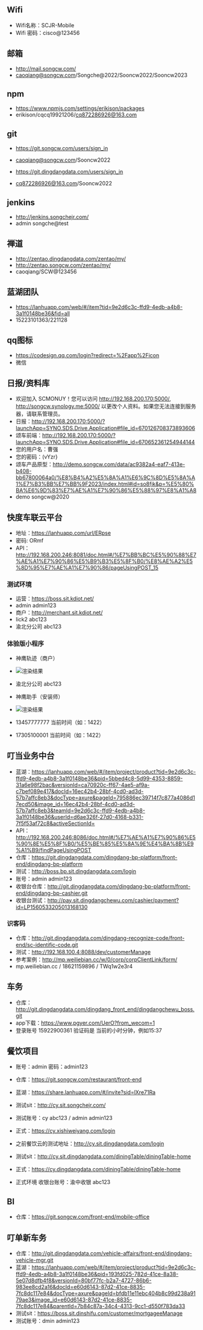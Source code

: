 ## Wifi
- Wifi名称：SCJR-Mobile
- Wifi 密码：cisco@123456

## 邮箱
- http://mail.songcw.com/
- caoqiang@songcw.com/Songche@2022/Sooncw2022/Sooncw2023

## npm
- https://www.npmjs.com/settings/erikison/packages
- erikison/cqcq19921206/cq872286926@163.com

## git
- https://git.songcw.com/users/sign_in
- caoqiang@songcw.com/Sooncw2022

- https://git.dingdangdata.com/users/sign_in
- cq872286926@163.com/Sooncw2022

## jenkins
- http://jenkins.songchejr.com/
- admin songche@test

## 禅道
- http://zentao.dingdangdata.com/zentao/my/
- http://zentao.songcw.com/zentao/my/
- caoqiang/SCW@123456

## 蓝湖团队
- https://lanhuapp.com/web/#/item?tid=9e2d6c3c-ffd9-4edb-a4b8-3a1f0148be36&fid=all
- 15223101363/221128

## qq图标
- https://codesign.qq.com/login?redirect=%2Fapp%2Ficon
- 微信

## 日报/资料库
- 欢迎加入 SCMONUY！您可以访问 http://192.168.200.170:5000/, http://songcw.synology.me:5000/ 以更改个人资料。如果您无法连接到服务器，请联系管理员。
- 日报：http://192.168.200.170:5000/?launchApp=SYNO.SDS.Drive.Application#file_id=670126708373893606
- 颂车前端：http://192.168.200.170:5000/?launchApp=SYNO.SDS.Drive.Application#file_id=670652361254944144
- 您的用户名：曹强
- 您的密码：(vYzr}
- 颂车产品原型：http://demo.songcw.com/data/ac9382a4-eaf7-413e-b408-bb67800064a0/%E8%B4%A2%E5%8A%A1%E6%9C%8D%E5%8A%A1%E7%B3%BB%E7%BB%9F2023/index.html#id=so8fjk&p=%E5%80%BA%E6%9D%83%E7%AE%A1%E7%90%86%E5%88%97%E8%A1%A8
- demo songcw@2020

## 快度车联云平台
 - 地址：https://lanhuapp.com/url/ERpse
 - 密码: ORmf
 - API：http://192.168.200.246:8081/doc.html#/%E7%BB%BC%E5%90%88%E7%AE%A1%E7%90%86%E5%B9%B3%E5%8F%B0/%E8%AE%A2%E5%8D%95%E7%AE%A1%E7%90%86/pageUsingPOST_15


### 测试环境
 - 运营：https://boss.sit.kdiot.net/
 - admin        admin123
 - 商户：http://merchant.sit.kdiot.net/
 - lick2        abc123
 - 渝北分公司    abc123


### 体验版小程序
- 神鹰轨迹（商户）
- ![渲染结果](./app.png)
- 渝北分公司    abc123

- 神鹰助手（安装师）
- ![渲染结果](./app2.png)
- 13457777777     当前时间（如：1422）
- 17305100001     当前时间（如：1422）

## 叮当业务中台
- 蓝湖：https://lanhuapp.com/web/#/item/project/product?tid=9e2d6c3c-ffd9-4edb-a4b8-3a1f0148be36&pid=5bbed4c8-5d99-4353-8859-31a6e98f2bac&versionId=ca70920c-ff67-4ae5-af9a-c7bef089e417&docId=16ec42b4-28bf-4cd0-ad3d-57b7affc8eb3&docType=axure&pageId=795886ec39714f7c877a4086d17ecd50&image_id=16ec42b4-28bf-4cd0-ad3d-57b7affc8eb3&teamId=9e2d6c3c-ffd9-4edb-a4b8-3a1f0148be36&userId=d6ae326f-27d0-4168-b331-7f5f53af72c8&activeSectionId=
- API：http://192.168.200.246:8086/doc.html#/%E7%AE%A1%E7%90%86%E5%90%8E%E5%8F%B0/%E5%BE%85%E5%8A%9E%E4%BA%8B%E9%A1%B9/findPageUsingPOST
- 仓库：https://git.dingdangdata.com/dingdang-bp-platform/front-end/dingdang-bp-platform
- 测试：http://boss.bp.sit.dingdangdata.com/login
- 账号：admin        admin123
- 收银台仓库：http://git.dingdangdata.com/dingdang-bp-platform/front-end/dingdang-bp-cashier.git
- 收银台测试：http://pay.sit.dingdangchewu.com/cashier/payment?id=LP1560533205013168130

### 识客码
- 仓库：http://git.dingdangdata.com/dingdang-recognize-code/front-end/sc-identific-code.git
- 测试：http://192.168.100.4:8088/dev/customerManage
- 参考案例：http://mp.weiliebian.cc/w/0/corp/corpClientLink/form/
- mp.weiliebian.cc / 18621159896 / TWq1w2e3r4

## 车务
- 仓库：http://git.dingdangdata.com/dingdang_front_end/dingdangchewu_boss.git
- app下载：https://www.pgyer.com/UerO?from_wecom=1
- 登录账号 15922900361 验证码是 当前的小时分钟，例如15:37

## 餐饮项目
- 账号：admin   密码：admin123
- 仓库：https://git.songcw.com/restaurant/front-end
- 蓝湖：https://share.lanhuapp.com/#/invite?sid=lXre71Ra
- 测试sit：http://cy.sit.songchejr.com/
- 测试账号：cy  abc123 / admin admin123
- 正式：https://cy.xishiweiyang.com/login

- 之前餐饮云的测试地址：http://cy.sit.dingdangdata.com/login  
- 测试sit：http://cy.sit.dingdangdata.com/diningTable/diningTable-home
- 正式：https://cy.dingdangdata.com/diningTable/diningTable-home
- 正式环境   收银台账号：渝中收银   abc123

## BI
- 仓库：https://git.songcw.com/front-end/mobile-office

## 叮单新车务
- 仓库：http://git.dingdangdata.com/vehicle-affairs/front-end/dingdang-vehicle-mgr.git
- 蓝湖：https://lanhuapp.com/web/#/item/project/product?tid=9e2d6c3c-ffd9-4edb-a4b8-3a1f0148be36&pid=193fd025-782d-41ce-8a38-5e07d8dfb4f8&versionId=80bf77fc-b2a7-4727-86b6-983ee8cd2a16&docId=e60d6143-87d2-41ce-8835-7fc8dc117e84&docType=axure&pageId=bfdb11e11ebc404b8c99d238a9179ae3&image_id=e60d6143-87d2-41ce-8835-7fc8dc117e84&parentId=7b84c87a-34c4-4313-9cc1-d550f783da33
- 测试sit：https://boss.sit.dinshifu.com/customer/mortgageeManage
- 测试账号：dmin admin123
